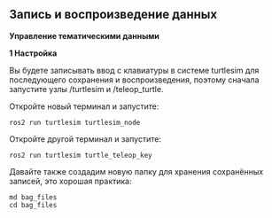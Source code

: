 **Запись и воспроизведение данных**
---
**Управление тематическими данными**

**1 Настройка**

Вы будете записывать ввод с клавиатуры в системе turtlesim для последующего сохранения и воспроизведения, поэтому сначала запустите узлы /turtlesim и /teleop_turtle.

Откройте новый терминал и запустите:
```
ros2 run turtlesim turtlesim_node
```

Откройте другой терминал и запустите:
```
ros2 run turtlesim turtle_teleop_key
```
Давайте также создадим новую папку для хранения сохранённых записей, это хорошая практика:
```
md bag_files
cd bag_files
```
